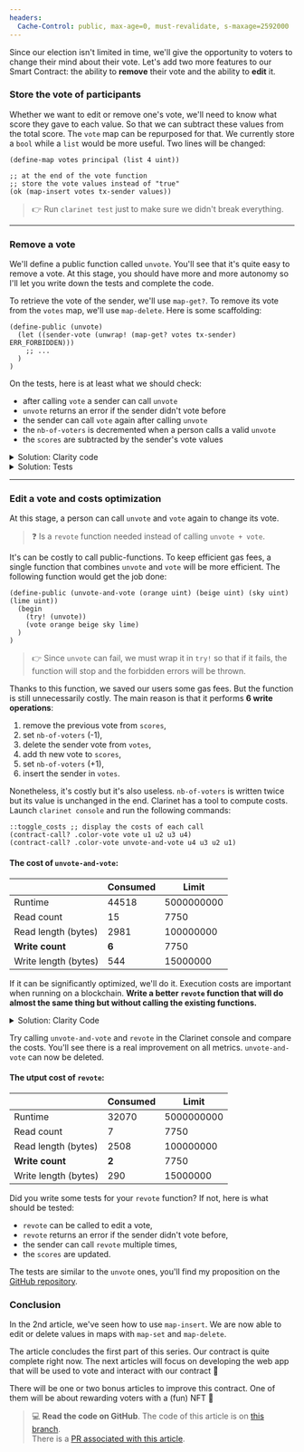 ```yaml
---
headers:
  Cache-Control: public, max-age=0, must-revalidate, s-maxage=2592000
---
```


Since our election isn't limited in time, we'll give the opportunity to voters to change their mind about their vote. Let's add two more features to our Smart Contract: the ability to **remove** their vote and the ability to **edit** it.

### Store the vote of participants

Whether we want to edit or remove one's vote, we'll need to know what score they gave to each value. So that we can subtract these values from the total score.
The `vote` map can be repurposed for that. We currently store a `bool` while a `list` would be more useful. Two lines will be changed:

```clarity
(define-map votes principal (list 4 uint))
```

```clarity
;; at the end of the vote function
;; store the vote values instead of "true"
(ok (map-insert votes tx-sender values))
```

> :point_right: Run `clarinet test` just to make sure we didn't break everything.

---

### Remove a vote

We'll define a public function called `unvote`. You'll see that it's quite easy to remove a vote. At this stage, you should have more and more autonomy so I'll let you write down the tests and complete the code.

To retrieve the vote of the sender, we'll use `map-get?`. To remove its vote from the `votes` map, we'll use `map-delete`. Here is some scaffolding:

```clarity
(define-public (unvote)
  (let ((sender-vote (unwrap! (map-get? votes tx-sender) ERR_FORBIDDEN)))
    ;; ...
  )
)
```

On the tests, here is at least what we should check:

- after calling `vote` a sender can call `unvote`
- `unvote` returns an error if the sender didn't vote before
- the sender can call `vote` again after calling `unvote`
- the `nb-of-voters` is decremented when a person calls a valid `unvote`
- the `scores` are subtracted by the sender's vote values

<details>
<summary>Solution: Clarity code</summary>

Only 3 lines were missing:
1. subtract the sender's vote from the scores,
1. decrement the `nb-of-voters`,
1. delete the sender's vote from the `votes` map.

#### color-vote_test.clar
```clarity
(define-public (unvote)
  (let ((sender-vote (unwrap! (map-get? votes tx-sender) ERR_FORBIDDEN)))
    (var-set scores (map - (var-get scores) sender-vote))
    (var-set nb-of-voters (- (var-get nb-of-voters) u1))
    (ok (map-delete votes tx-sender))
  )
)
```
</details>

<details>
<summary>Solution: Tests</summary>

I did exactly one test per bullet point listed above. Indeed, each one tests only one thing. It's ok if your tests aren't the exact same, there are multiple ways of doing it.  
By the way, these tests are not very exhaustive. If I wanted to make the contract production-ready; I would test more scenarios.

#### color-vote_test.ts
```ts
Clarinet.test({
  name: '`unvote`- can be called after `vote`',
  fn(chain: Chain, accounts: Map<string, Account>) {
    const { address } = accounts.get('wallet_1')!
    const { receipts } = chain.mineBlock([
      Tx.contractCall('color-vote', 'vote', [2, 3, 4, 5].map(uint), address),
      Tx.contractCall('color-vote', 'unvote', [], address),
      Tx.contractCall('color-vote', 'get-colors', [], address),
    ])

    receipts[0].result.expectOk().expectBool(true)
    receipts[1].result.expectOk().expectBool(true)
    receipts[2].result.expectList().forEach((c) => {
      const { score } = c.expectOk().expectTuple() as CVColor
      score.expectUint(0)
    })
  },
})

Clarinet.test({
  name: '`unvote`- throws a forbidden error if the person did not vote',
  fn(chain: Chain, accounts: Map<string, Account>) {
    const { address } = accounts.get('wallet_1')!
    const { receipts } = chain.mineBlock([
      Tx.contractCall('color-vote', 'unvote', [], address),
    ])

    receipts[0].result.expectErr().expectUint(403)
  },
})

Clarinet.test({
  name: '`unvote`- allows user to `vote` again',
  fn(chain: Chain, accounts: Map<string, Account>) {
    const { address } = accounts.get('wallet_1')!
    const { receipts } = chain.mineBlock([
      Tx.contractCall('color-vote', 'vote', [0, 4, 0, 0].map(uint), address),
      Tx.contractCall('color-vote', 'unvote', [], address),
      Tx.contractCall('color-vote', 'vote', [4, 0, 0, 0].map(uint), address),
      Tx.contractCall('color-vote', 'get-elected', [], address),
    ])

    receipts[2].result.expectOk()
    const winner = receipts[3].result.expectSome().expectTuple() as CVElected
    winner.id.expectUint(0)
  },
})

Clarinet.test({
  name: '`unvote` - decrements the nb-of-votes',
  fn(chain: Chain, accounts: Map<string, Account>) {
    const { address } = accounts.get('wallet_1')!
    const { receipts } = chain.mineBlock([
      Tx.contractCall('color-vote', 'vote', [2, 3, 4, 5].map(uint), address),
      Tx.contractCall('color-vote', 'unvote', [], address),
      Tx.contractCall('color-vote', 'get-nb-of-voters', [], address),
    ])

    receipts[2].result.expectUint(0)
  },
})

Clarinet.test({
  name: '`unvote`- subtract the previous vote values from the total score',
  fn(chain: Chain, accounts: Map<string, Account>) {
    const { address } = accounts.get('wallet_1')!
    const { receipts } = chain.mineBlock([
      Tx.contractCall('color-vote', 'vote', [2, 3, 4, 5].map(uint), address),
      Tx.contractCall('color-vote', 'unvote', [], address),
      Tx.contractCall('color-vote', 'get-colors', [], address),
    ])

    receipts[2].result.expectList().forEach((c) => {
      const { score } = c.expectOk().expectTuple() as CVColor
      score.expectUint(0)
    })
  },
})
```
</details>

---

### Edit a vote and costs optimization

At this stage, a person can call `unvote` and `vote` again to change its vote. 

> :question: Is a `revote` function needed instead of calling `unvote + vote`.

It's can be costly to call public-functions. To keep efficient gas fees, a single function that combines `unvote` and `vote` will be more efficient. The following function would get the job done:

```clarity
(define-public (unvote-and-vote (orange uint) (beige uint) (sky uint) (lime uint))
  (begin
    (try! (unvote))
    (vote orange beige sky lime)
  )
)
```

> :point_right: Since `unvote` can fail, we must wrap it in `try!` so that if it fails, the function will stop and the forbidden errors will be thrown.

Thanks to this function, we saved our users some gas fees. But the function is still unnecessarily costly. The main reason is that it performs **6 write operations**:
1. remove the previous vote from `scores`,
1. set `nb-of-voters` (-1),
1. delete the sender vote from `votes`,
1. add th new vote to `scores`,
1. set `nb-of-voters` (+1),
1. insert the sender in `votes`.

Nonetheless, it's costly but it's also useless. `nb-of-voters` is written twice but its value is unchanged in the end. Clarinet has a tool to compute costs. Launch `clarinet console` and run the following commands: 

```clarity
::toggle_costs ;; display the costs of each call
(contract-call? .color-vote vote u1 u2 u3 u4)
(contract-call? .color-vote unvote-and-vote u4 u3 u2 u1)
```

#### The cost of `unvote-and-vote`:
|                      | Consumed | Limit      |
|----------------------|----------|------------|
| Runtime              | 44518    | 5000000000 |
| Read count           | 15       | 7750       |
| Read length (bytes)  | 2981     | 100000000  |
| **Write count**      | **6**    | 7750       |
| Write length (bytes) | 544      | 15000000   |

If it can be significantly optimized, we'll do it. Execution costs are important when running on a blockchain. **Write a better `revote` function that will do almost the same thing but without calling the existing functions.**

<details>
<summary>Solution: Clarity Code</summary>

```clarity
(define-public (revote (orange uint) (beige uint) (sky uint) (lime uint))
  (let (
    (values (list orange beige sky lime))
    (sender-vote (unwrap! (map-get? votes tx-sender) ERR_FORBIDDEN))
  )
    (asserts! (fold is-valid values true) ERR_BAD_REQUEST)

    (var-set scores (map + (map - (var-get scores) sender-vote) values))
    (ok (map-set votes tx-sender values))
  )
)
```
</details>

Try calling `unvote-and-vote` and `revote` in the Clarinet console and compare the costs. You'll see there is a real improvement on all metrics. `unvote-and-vote` can now be deleted.

#### The utput cost of `revote`:
|                      | Consumed | Limit      |
|----------------------|----------|------------|
| Runtime              | 32070    | 5000000000 |
| Read count           | 7        | 7750       |
| Read length (bytes)  | 2508     | 100000000  |
| **Write count**      | **2**    | 7750       |
| Write length (bytes) | 290      | 15000000   |


Did you write some tests for your `revote` function? If not, here is what should be tested:
- `revote` can be called to edit a vote,
- `revote` returns an error if the sender didn't vote before,
- the sender can call `revote` multiple times,
- the `scores` are updated.

The tests are similar to the `unvote` ones, you'll find my proposition on the [GitHub repository](https://github.com/hugocaillard/clarity-voting-tuto/pull/6).


### Conclusion

In the 2nd article, we've seen how to use `map-insert`. We are now able to edit or delete values in maps with `map-set` and `map-delete`.

The article concludes the first part of this series. Our contract is quite complete right now. The next articles will focus on developing the web app that will be used to vote and interact with our contract :raised_hands:

There will be one or two bonus articles to improve this contract. One of them will be about rewarding voters with a (fun) NFT :eyes:

> 💻 **Read the code on GitHub**. The code of this article is on [this branch](https://github.com/hugocaillard/clarity-voting-tuto/tree/step-6).  
> There is a [PR associated with this article](https://github.com/hugocaillard/clarity-voting-tuto/pull/6).
